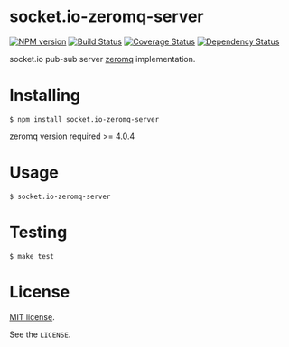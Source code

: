 # socket.io-zeromq-server

[![NPM version](https://badge.fury.io/js/socket.io-zeromq-server.svg)](http://badge.fury.io/js/socket.io-zeromq-server)
[![Build Status](https://travis-ci.org/kazupon/socket.io-zeromq-server.svg?branch=master)](https://travis-ci.org/kazupon/socket.io-zeromq-server)
[![Coverage Status](https://img.shields.io/coveralls/kazupon/socket.io-zeromq-server.svg)](https://coveralls.io/r/kazupon/socket.io-zeromq-server)
[![Dependency Status](https://david-dm.org/kazupon/socket.io-zeromq-server.svg)](https://david-dm.org/kazupon/socket.io-zeromq-server)

socket.io pub-sub server [zeromq](http://zeromq.org) implementation.


# Installing

```
$ npm install socket.io-zeromq-server
```

zeromq version required >= 4.0.4


# Usage

```shell
$ socket.io-zeromq-server
```


# Testing

```shell
$ make test
```


# License

[MIT license](http://www.opensource.org/licenses/mit-license.php).

See the `LICENSE`.
